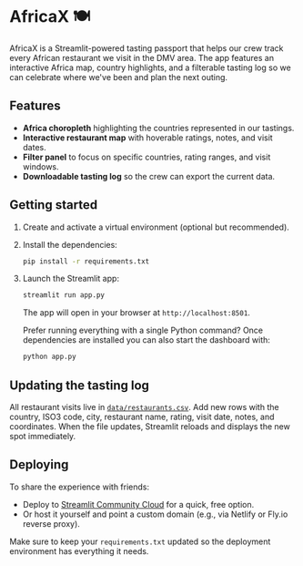 # AfricaX 🍽️

AfricaX is a Streamlit-powered tasting passport that helps our crew track every African restaurant we visit in the DMV area. The app features an interactive Africa map, country highlights, and a filterable tasting log so we can celebrate where we've been and plan the next outing.

## Features

- **Africa choropleth** highlighting the countries represented in our tastings.
- **Interactive restaurant map** with hoverable ratings, notes, and visit dates.
- **Filter panel** to focus on specific countries, rating ranges, and visit windows.
- **Downloadable tasting log** so the crew can export the current data.

## Getting started

1. Create and activate a virtual environment (optional but recommended).
2. Install the dependencies:

   ```bash
   pip install -r requirements.txt
   ```

3. Launch the Streamlit app:

   ```bash
   streamlit run app.py
   ```

   The app will open in your browser at `http://localhost:8501`.

   Prefer running everything with a single Python command? Once dependencies are
   installed you can also start the dashboard with:

   ```bash
   python app.py
   ```

## Updating the tasting log

All restaurant visits live in [`data/restaurants.csv`](data/restaurants.csv). Add new rows with the country, ISO3 code, city, restaurant name, rating, visit date, notes, and coordinates. When the file updates, Streamlit reloads and displays the new spot immediately.

## Deploying

To share the experience with friends:

- Deploy to [Streamlit Community Cloud](https://streamlit.io/cloud) for a quick, free option.
- Or host it yourself and point a custom domain (e.g., via Netlify or Fly.io reverse proxy).

Make sure to keep your `requirements.txt` updated so the deployment environment has everything it needs.

